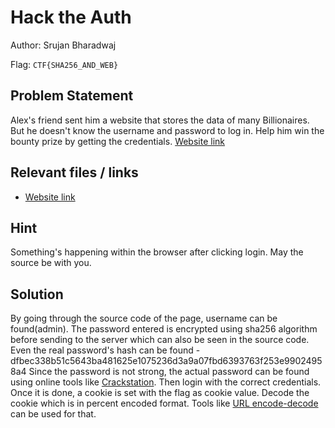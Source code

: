 # Hack the Auth

Author: Srujan Bharadwaj

Flag: `CTF{SHA256_AND_WEB}`

## Problem Statement

Alex's friend sent him a website that stores the data of many Billionaires. But he doesn't know the username and password to log in. Help him win the bounty prize by getting the credentials. [Website link](https://wec-ctf-2022-web.herokuapp.com/q1)

## Relevant files / links

- [Website link](https://wec-ctf-2022-web.herokuapp.com/q1)

## Hint

Something's happening within the browser after clicking login. May the source be with you.

## Solution

By going through the source code of the page, username can be found(admin). The password entered is encrypted using sha256 algorithm before sending to the server which can also be seen in the source code. Even the real password's hash can be found - dfbec338b51c5643ba481625e1075236d3a9a07fbd6393763f253e99024958a4
Since the password is not strong, the actual password can be found using  online tools like [Crackstation](https://crackstation.net/). Then login with the correct credentials. Once it is done, a cookie is set with the flag as cookie value. Decode the cookie which is in percent encoded format. Tools like [URL encode-decode](https://www.url-encode-decode.com/) can be used for that.
